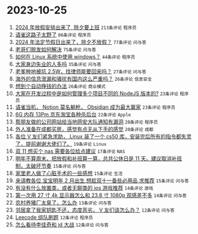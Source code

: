 # 2023-10-25

1. [2024 年放假安排出来了, 除夕要上班](https://www.v2ex.com/t/985160) `213条评论` `程序员`
1. [语雀这路子太野了](https://www.v2ex.com/t/985202) `86条评论` `程序员`
1. [2024 年法定节假日出来了，除夕不放假？](https://www.v2ex.com/t/985147) `77条评论` `问与答`
1. [老哥们脱发如何解决](https://www.v2ex.com/t/985117) `75条评论` `问与答`
1. [如何在 Linux 系统中使用 windows？](https://www.v2ex.com/t/985127) `44条评论` `程序员`
1. [大家身边失业的人多吗](https://www.v2ex.com/t/985245) `35条评论` `问与答`
1. [老爹种地被坑 2.5W，找律师能要回来吗？](https://www.v2ex.com/t/985168) `27条评论` `问与答`
1. [海外的信息泄漏和骚扰有国内这么严重吗？](https://www.v2ex.com/t/985166) `26条评论` `信息安全`
1. [想到个自动挣钱的办法](https://www.v2ex.com/t/985123) `26条评论` `商业模式`
1. [大家在开发过程中是如何管理多个项目不同的 NodeJS 版本的?](https://www.v2ex.com/t/985260) `23条评论` `程序员`
1. [语雀当机， Notion 莫名躺枪， Obsidian 成为最大赢家](https://www.v2ex.com/t/985226) `23条评论` `程序员`
1. [6G 内存 13Pm 京东淘宝各种杀后台](https://www.v2ex.com/t/985143) `22条评论` `Apple`
1. [帮朋友做的公司网站给当地网安大队通知有漏洞](https://www.v2ex.com/t/985121) `20条评论` `程序员`
1. [外人准备在成都买房，感觉有点无从下手的感觉](https://www.v2ex.com/t/985116) `20条评论` `成都`
1. [各位 V 友们紧急求助， Linux 装了一个 cs50 库，安装完后所有的指令都失灵了，提前谢谢大佬们了。](https://www.v2ex.com/t/985216) `19条评论` `Linux`
1. [双 11 想买个 nas 需要各位给点建议](https://www.v2ex.com/t/985176) `17条评论` `NAS`
1. [明年不算周末，把放假和补班算一算，总共公休日是 11 天。建议取消补班制，太破坏节奏](https://www.v2ex.com/t/985190) `15条评论` `问与答`
1. [家里老人做了心脏手术的一些感想](https://www.v2ex.com/t/985149) `15条评论` `生活`
1. [来请教各位,宝宝明年 2 月出生,想趁双十一备些必用品,求推荐](https://www.v2ex.com/t/985130) `15条评论` `问与答`
1. [有没有什么放置类，或者无聊类的 ios 游戏推荐](https://www.v2ex.com/t/985157) `14条评论` `游戏`
1. [第一次用 27 寸 4k 显示器怎么和 23.8 寸 1080p 观感差不多](https://www.v2ex.com/t/985120) `14条评论` `问与答`
1. [农村养猪厂太臭了，怎么办](https://www.v2ex.com/t/985231) `13条评论` `问与答`
1. [邻居拿了我家钥匙不还，态度恶劣， V 友们该怎么办？](https://www.v2ex.com/t/985265) `12条评论` `问与答`
1. [Leecode 组队刷题](https://www.v2ex.com/t/985244) `12条评论` `程序员`
1. [怎么看待李佳奇和 jd 大战](https://www.v2ex.com/t/985153) `12条评论` `问与答`
